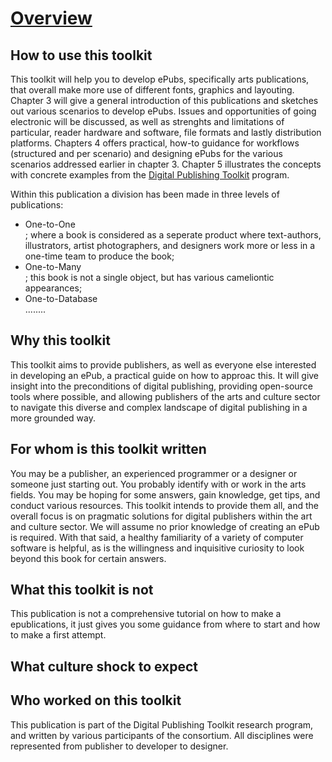 # [Overview](overview.html) <!--//800 words //Margreet-->

## How to use this toolkit
This toolkit will help you to develop ePubs, specifically arts publications, that overall make more use of different fonts,  graphics and layouting. Chapter 3 will give a general introduction of this publications and sketches out various scenarios to develop ePubs. Issues and opportunities of going electronic will be discussed, as well as strenghts and limitations of particular, reader hardware and software, file formats and lastly distribution platforms. 
Chapters 4 offers practical, how-to guidance for workflows (structured and per scenario) and designing ePubs for the various scenarios addressed earlier in chapter 3. Chapter 5 illustrates the  concepts with concrete examples from the <a href="http://digitalpublishingtoolkit.org/">Digital Publishing Toolkit</a> program. 

Within this publication a division has been made in three levels of publications:
<ul>
  <li>One-to-One</li>; where a book is considered as a seperate product where text-authors, illustrators, artist photographers, and designers work more or less in a one-time team to produce the book; 
  <li>One-to-Many</li>; this book is not a single object, but has various cameliontic appearances;
  <li>One-to-Database</li> ........
</ul>

## Why this toolkit
This toolkit aims to provide publishers, as well as everyone else interested in developing an ePub, a practical guide on how to approac this. It will give insight into the preconditions of digital publishing, providing open-source tools where possible, and allowing publishers of the arts and culture sector to navigate this diverse and complex landscape of digital publishing in a more grounded way.

## For whom is this toolkit written
You may be a publisher, an experienced programmer or a designer or someone just starting out. You probably identify with or work in the arts fields. You may be hoping for some answers, gain knowledge, get tips, and conduct various resources. This toolkit intends to provide them all, and the overall focus is on pragmatic solutions for digital publishers within the art and culture sector. We will assume no prior knowledge of creating an ePub is required. With that said, a healthy familiarity of a variety of computer software is helpful, as is the willingness and inquisitive curiosity to look beyond this book for certain answers. 

## What this toolkit is not
This publication is not a comprehensive tutorial on how to make a epublications, it just gives you some guidance from where to start and how to make a first attempt. 


## What culture shock to expect <!--Input required Florian-->

## Who worked on this toolkit
This publication is part of the Digital Publishing Toolkit research program, and written by various participants of the consortium. All disciplines were represented from publisher to developer to designer. 



